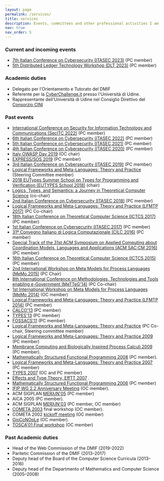 ```yaml
---
layout: page
permalink: /services/
title: services
description: Events, committees and other professional activities I am involved in.
nav: true
nav_order: 5
---
```


### Current and incoming events
- [7th Italian Conference on Cybersecurity (ITASEC 2023)](https://www.itasec.it/) (PC member)
- [5th Distributed Ledger Technology Workshop (DLT 2023)](https://dltgroup.dmi.unipg.it/DLTWorkshop/dlt2023.html) (PC member)

### Academic duties
- Delegato per l'Orientamento e Tutorato del DMIF
- Referente per la [CyberChallenge.it](https://cyberchallenge.it) presso l'Università di Udine.
- Rappresentante dell'Università di Udine nel Consiglio Direttivo del [Consorzio CINI](https://www.consorzio-cini.it)

### Past events
-   [International Conference on Security for Information Technology and Communications (SecITC 2022)](https://secitc.eu) (PC member)
-   [6th Italian Conference on Cybersecurity (ITASEC 2022)](https://2022.itasec.it/) (PC member)
-   [5th Italian Conference on Cybersecurity (ITASEC 2021)](https://2021.itasec.it/) (PC member)
-   [4th Italian Conference on Cybersecurity (ITASEC 2020)](https://2020.itasec.it/) (PC member)
- [Italy OWASP Day 2019](https://wiki.owasp.org/index.php/Italy_OWASP_Day_Udine_2019) (OC chair)
- [EXPRESS/SOS 2019](https://express-sos2019.cs.ru.nl) (PC member)
-   [3rd Italian Conference on Cybersecurity (ITASEC 2019)](https://2019.itasec.it/) (PC member)
-   [Logical Frameworks and Meta-Languages: Theory and
    Practice](http://lfmtp.org/) (Steering Committee member)
-   [2018 EUTypes Summer School on Types for Programming and Verification (EUTYPES School 2018)](https://sites.google.com/view/2018eutypesschool/home)
    (chair)
-   [Logics, Types, and Semantics: a Journey in Theoretical Computer
    Science](http://lts.dimi.uniud.it/) (co-chair)
-   [2nd Italian Conference on Cybersecurity
    (ITASEC 2018)](https://2018.itasec.it/) (PC member)
-   [Logical Frameworks and Meta-Languages: Theory and Practice
    (LFMTP 2017)](http://lfmtp.org/workshops/2017/home.shtml) (PC
    Co-chair)
-   [18th Italian Conference on Theoretical Computer Science
    (ICTCS 2017)](http://ictcs2017.unina.it) (PC member)
-   [1st Italian Conference on Cybersecurity
    (ITASEC 2017)](http://2017.itasec.it/) (PC member)
-   [31º Convegno Italiano di Logica Computazionale
    (CILC 2016)](http://cilc2016.org) (PC member)
-   [Special Track of the 31st ACM Symposium on Applied Computing about
    Coordination Models, Languages and Applications (ACM
    SAC:CM 2016)](http://sac2016.apice.unibo.it) (PC member)
-   [16th Italian Conference on Theoretical Computer Science
    (ICTCS 2015)](http://ictcs2015.disia.unifi.it) (PC member)
-   [2nd International Workshop on Meta Models for Process Languages
    (MeMo 2015)](http://discotec2015.inria.fr/memo-2015/) (PC Chair)
-   [8th International Conference on Methodologies, Technologies and
    Tools enabling e-Government
    (MeTTeG'14)](http://conferences.cs.unicam.it/metteg14/) (PC
    Co-chair)
-   [1st International Workshop on Meta Models for Process Languages
    (MeMo 2014)](http://www.itu.dk/research/models/wiki/index.php/MeMo2014/)
    (OC member)
-   [Logical Frameworks and Meta-Languages: Theory and Practice
    (LFMTP 2014)](http://complogic.cs.mcgill.ca/lfmtp14/) (PC member)
-   [CALCO'13](http://coalg.org/calco13/) (PC member)
-   [TYPES'13](http://www.irit.fr/TYPES2013/) (PC member)
-   [FOSSACS'11](http://www2.tcs.ifi.lmu.de/Konferenzen/FoSSaCS_2011)
    (PC member)
-   [Logical Frameworks and Meta-Languages: Theory and
    Practice](http://lfmtp.org/workshops/2010/Site/Welcome.html) (PC
    Co-chair, Steering committee member)
-   [Logical Frameworks and Meta-Languages: Theory and Practice
    2009](http://workshops.inf.ed.ac.uk/lfmtp/) (PC member)
-   [Membrane Computing and Biologically Inspired Process Calculi
    2009](http://profs.info.uaic.ro/~mecbic/) (PC member).
-   [Mathematically Structured Functional Programming
    2008](http://msfp.org.uk/) (PC member).
-   [Logical Frameworks and Meta-Languages: Theory and Practice
    2007](http://www.cs.mcgill.ca/~bpientka/lfmtp07/) (PC member)
-   [TYPES 2007](/types07) (OC and PC member)
-   [Effects and Type Theory, EffTT 2007](http://cs.ioc.ee/efftt/) .
-   [Mathematically Structured Functional Programming
    2006](http://cs.ioc.ee/mpc-amast06/msfp/) (PC member)
-   [IFIP WG 2.2 Anniversary Meeting](/ifip06) (OC member).
-   ACM SIGPLAN [MERλIN'05](http://merlin.dimi.uniud.it) (PC member)
-   AICA 2005 (PC member).
-   ACM SIGPLAN [MERλIN'03](http://merlin.dimi.uniud.it/merlin03) (PC
    member, OC member)
-   [COMETA 2003](http://cometa.dimi.uniud.it/cometa03/) final workshop
    (OC member).
-   COMETA 2002 [kickoff
    meeting](http://cometa.dimi.uniud.it/meetings/kickoff) (OC member)
-   [GioCoNOpLe](http://cometa.dimi.uniud.it/meetings/gioconople/) (OC
    member).
-   [TOSCA'01 Final workshop](http://farfarello.dimi.uniud.it/tosca01/)
    (OC member)

### Past Academic duties
- Head of the Web Commission of the DMIF (2019-2022)
- Paritetic Commission of the DMIF (2013–2017)
- Deputy head of the Board of the Computer Science Curricula (2013–2016)
- Deputy head of the Departmento of Mathematics and Computer Science (2005–2008)

